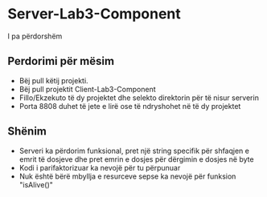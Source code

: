 # Server-Lab3-Component
I pa përdorshëm

## Perdorimi për mësim
* Bëj pull këtij projekti.
* Bëj pull projektit Client-Lab3-Component
* Fillo/Ekzekuto të dy projektet dhe selekto direktorin për të nisur serverin
* Porta 8808 duhet të jete e lirë ose të ndryshohet në të dy projektet

## Shënim
* Serveri ka përdorim funksional, pret një string specifik për shfaqjen e emrit të dosjeve dhe pret emrin e dosjes për dërgimin e dosjes në byte
* Kodi i parifaktorizuar ka nevojë për tu përpunuar
* Nuk është bërë mbyllja e resurceve sepse ka nevojë për funksion "isAlive()" 
